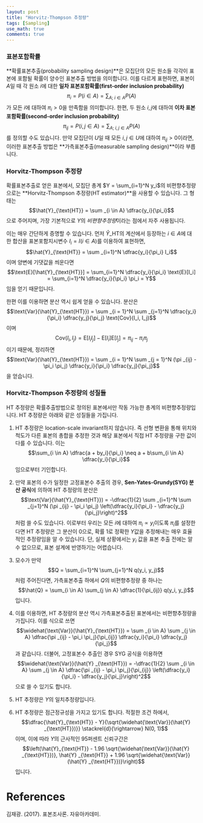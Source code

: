 ```yaml
---
layout: post
title: "Horvitz-Thompson 추정량"
tags: [Sampling]
use_math: true
comments: true
---
```


### 표본포함확률
**확률표본추출(probability sampling design)**은 모집단의 모든 원소들 각각이 표본에 포함될 확률이 양수인 표본추출 방법을 의미합니다. 이를 다르게 표현하면, 표본이 $A$일 때 각 원소 $i$에 대한 **일차 표본포함확률(first-order inclusion probability)**
$$\pi_i = P(i \in A) = \sum_{A; \; i \in A} P(A)$$
가 모든 $i$에 대하여 $\pi_i > 0$을 만족함을 의미합니다. 한편, 두 원소 $i, j$에 대하여 **이차 표본포함확률(second-order inclusion probability)**
$$\pi_{ij} = P(i, j \in A) = \sum_{A; \; i, j \in A} P(A)$$
를 정의할 수도 있습니다. 만약 모집단이 $U$일 때 모든 $i, j \in U$에 대하여 $\pi_{ij} > 0$이라면, 이러한 표본추출 방법은 **가측표본추출(measurable sampling design)**이라 부릅니다.


### Horvitz-Thompson 추정량
확률표본추출로 얻은 표본에서, 모집단 총계 $Y = \sum_{i=1}^N y_i$의 비편향추정량으로는 **Horvitz-Thompson 추정량(HT estimator)**을 사용할 수 있습니다. 그 형태는
$$\hat{Y}_{\text{HT}} = \sum _{i \in A} \dfrac{y_i}{\pi_i}$$
으로 주어지며, 가장 기본적으로 $Y$의 *비편향추정량*이라는 점에서 자주 사용됩니다. 

이는 매우 간단하게 증명할 수 있습니다. 먼저 $\hat{Y}\_{\text{HT}}$의 계산에서 등장하는 $i \in A$에 대한 합산을 표본포함지시변수 $I_i = I(i \in A)$를 이용하여 표현하면, 
$$\hat{Y}_{\text{HT}} = \sum _{i=1}^N \dfrac{y_i}{\pi_i} I_i$$
이며 양변에 기댓값을 씌운다면
$$\text{E}[\hat{Y}_{\text{HT}}] = \sum_{i=1}^N \dfrac{y_i}{\pi_i} \text{E}[I_i] = \sum_{i=1}^N \dfrac{y_i}{\pi_i} \pi_i = Y$$
임을 얻기 때문입니다.

한편 이를 이용하면 분산 역시 쉽게 얻을 수 있습니다. 분산은
$$\text{Var}(\hat{Y}_{\text{HT}}) = \sum _{i = 1}^N \sum _{j=1}^N \dfrac{y_i}{\pi_i} \dfrac{y_j}{\pi_j} \text{Cov}(I_i, I_j)$$
이며
$$\text{Cov}(I_i, I_j) = \text{E}[I_i I_j] - \text{E}[I_i]\text{E}[I_j] = \pi_{ij} - \pi_i \pi_j$$
이기 때문에, 정리하면 
$$\text{Var}(\hat{Y}_{\text{HT}}) = \sum _{i = 1}^N \sum _{j = 1}^N (\pi _{ij} - \pi_i \pi_j) \dfrac{y_i}{\pi_i} \dfrac{y_j}{\pi_j}$$
을 얻습니다. 


### Horvitz-Thompson 추정량의 성질들
HT 추정량은 확률추출방법으로 정의된 표본에서만 작동 가능한 총계의 비편향추정량입니다. HT 추정량은 아래와 같은 성질들을 가집니다.

1. HT 추정량은 location-scale invariant하지 않습니다. 즉 선형 변환을 통해 위치와 척도가 다른 표본의 총합을 추정한 것과 해당 표본에서 직접 HT 추정량을 구한 값이 다를 수 있습니다. 이는 
$$\sum_{i \in A} \dfrac{a + by_i}{\pi_i} \neq a + b\sum_{i \in A} \dfrac{y_i}{\pi_i}$$
임으로부터 기인합니다. 

2. 만약 표본의 수가 일정한 고정표본수 추출의 경우, **Sen-Yates-Grundy(SYG) 분산 공식**에 의하여 HT 추정량의 분산은 
$$\text{Var}(\hat{Y}_{\text{HT}}) = -\dfrac{1}{2} \sum _{i=1}^N \sum _{j=1}^N (\pi _{ij} - \pi_i \pi_j) \left(\dfrac{y_i}{\pi_i} - \dfrac{y_j}{\pi_j}\right)^2$$
처럼 쓸 수도 있습니다. 이로부터 우리는 모든 $i$에 대하여 $\pi_i \propto y_i$이도록 $\pi_i$를 설정한다면 HT 추정량은 그 분산이 0으로, 확률 1로 정확한 $Y$값을 추정해내는 매우 효율적인 추정량임을 알 수 있습니다. 단, 실제 상황에서는 $y_i$ 값을 표본 추출 전에는 알 수 없으므로, 표본 설계에 반영하기는 어렵습니다. 

3. 모수가 만약 
$$Q = \sum_{i=1}^N \sum_{j=1}^N q(y_i, y_j)$$
처럼 주어진다면, 가측표본추출 하에서 $Q$의 비편향추정량 중 하나는
$$\hat{Q} = \sum_{i \in A} \sum_{j \in A} \dfrac{1}{\pi_{ij}} q(y_i, y_j)$$
입니다. 

4. 이를 이용하면, HT 추정량의 분산 역시 가측표본추출된 표본에서는 비편향추정량을 가집니다. 이를 식으로 쓰면 
$$\widehat{\text{Var}}(\hat{Y}_{\text{HT}}) = \sum _{i \in A} \sum _{j \in A} \dfrac{\pi _{ij} - \pi_i \pi_j}{\pi_{ij}} \dfrac{y_i}{\pi_i}  \dfrac{y_j}{\pi_j}$$
과 같습니다. 더불어, 고정표본수 추출인 경우 SYG 공식을 이용하면 
$$\widehat{\text{Var}}(\hat{Y} _{\text{HT}}) = -\dfrac{1}{2} \sum _{i \in A} \sum _{j \in A} \dfrac{\pi _{ij} - \pi_i \pi_j}{\pi_{ij}} \left(\dfrac{y_i}{\pi_i}  - \dfrac{y_j}{\pi_j}\right)^2$$
으로 쓸 수 있기도 합니다.

5. HT 추정량은 $Y$의 일치추정량입니다.

6. HT 추정량은 점근정규성을 가지고 있기도 합니다. 적절한 조건 하에서, 
$$\dfrac{\hat{Y}_{\text{HT}} - Y}{\sqrt{\widehat{\text{Var}}(\hat{Y} _{\text{HT}})}} \stackrel{d}{\rightarrow} N(0, 1)$$
이며, 이에 따라 $Y$의 근사적인 95퍼센트 신뢰구간은
$$\left(\hat{Y}_{\text{HT}} - 1.96 \sqrt{\widehat{\text{Var}}(\hat{Y} _{\text{HT}})}, \hat{Y} _{\text{HT}} + 1.96 \sqrt{\widehat{\text{Var}}(\hat{Y} _{\text{HT}})}\right)$$
입니다. 


# References
김재광. (2017). 표본조사론. 자유아카데미.
